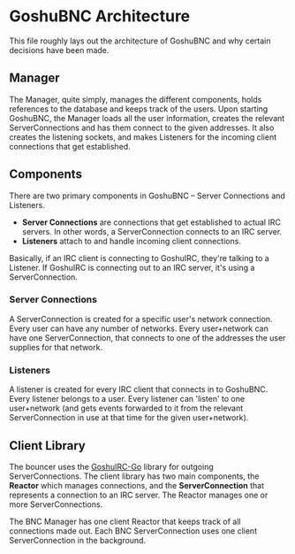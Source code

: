 # GoshuBNC Architecture

This file roughly lays out the architecture of GoshuBNC and why certain decisions have been made.


## Manager

The Manager, quite simply, manages the different components, holds references to the database and keeps track of the users. Upon starting GoshuBNC, the Manager loads all the user information, creates the relevant ServerConnections and has them connect to the given addresses. It also creates the listening sockets, and makes Listeners for the incoming client connections that get established.


## Components

There are two primary components in GoshuBNC – Server Connections and Listeners.

- **Server Connections** are connections that get established to actual IRC servers. In other words, a ServerConnection connects to an IRC server.
- **Listeners** attach to and handle incoming client connections.

Basically, if an IRC client is connecting to GoshuIRC, they're talking to a Listener. If GoshuIRC is connecting out to an IRC server, it's using a ServerConnection.

### Server Connections

A ServerConnection is created for a specific user's network connection. Every user can have any number of networks. Every user+network can have one ServerConnection, that connects to one of the addresses the user supplies for that network.

### Listeners

A listener is created for every IRC client that connects in to GoshuBNC. Every listener belongs to a user. Every listener can 'listen' to one user+network (and gets events forwarded to it from the relevant ServerConnection in use at that time for the given user+network).


## Client Library

The bouncer uses the [GoshuIRC-Go](https://github.com/goshuirc/irc-go) library for outgoing ServerConnections. The client library has two main components, the **Reactor** which manages connections, and the **ServerConnection** that represents a connection to an IRC server. The Reactor manages one or more ServerConnections.

The BNC Manager has one client Reactor that keeps track of all connections made out. Each BNC ServerConnection uses one client ServerConnection in the background.
